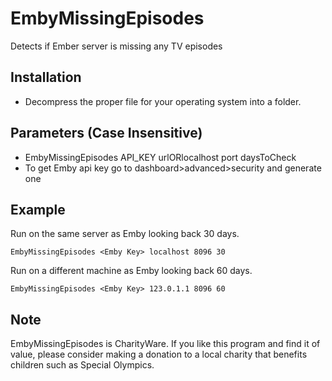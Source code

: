 # EmbyMissingEpisodes
Detects if Ember server is missing any TV episodes

## Installation
- Decompress the proper file for your operating system into a folder. 

## Parameters (Case Insensitive)
- EmbyMissingEpisodes API_KEY urlORlocalhost port daysToCheck
- To get Emby api key go to dashboard>advanced>security and generate one
  
## Example
Run on the same server as Emby looking back 30 days.
```
EmbyMissingEpisodes <Emby Key> localhost 8096 30
``` 

Run on a different machine as Emby looking back 60 days.
```
EmbyMissingEpisodes <Emby Key> 123.0.1.1 8096 60
``` 

## Note
EmbyMissingEpisodes is CharityWare. If you like this program and find it of value, please consider making a
donation to a local charity that benefits children such as Special Olympics.

